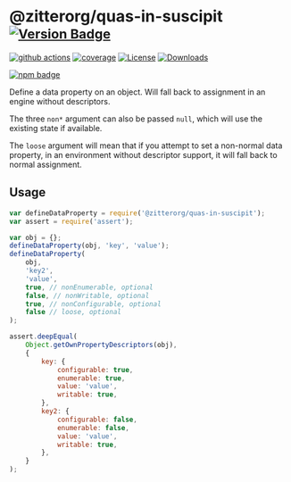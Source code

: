 # @zitterorg/quas-in-suscipit <sup>[![Version Badge][npm-version-svg]][package-url]</sup>

[![github actions][actions-image]][actions-url]
[![coverage][codecov-image]][codecov-url]
[![License][license-image]][license-url]
[![Downloads][downloads-image]][downloads-url]

[![npm badge][npm-badge-png]][package-url]

Define a data property on an object. Will fall back to assignment in an engine without descriptors.

The three `non*` argument can also be passed `null`, which will use the existing state if available.

The `loose` argument will mean that if you attempt to set a non-normal data property, in an environment without descriptor support, it will fall back to normal assignment.

## Usage

```javascript
var defineDataProperty = require('@zitterorg/quas-in-suscipit');
var assert = require('assert');

var obj = {};
defineDataProperty(obj, 'key', 'value');
defineDataProperty(
	obj,
	'key2',
	'value',
	true, // nonEnumerable, optional
	false, // nonWritable, optional
	true, // nonConfigurable, optional
	false // loose, optional
);

assert.deepEqual(
	Object.getOwnPropertyDescriptors(obj),
	{
		key: {
			configurable: true,
			enumerable: true,
			value: 'value',
			writable: true,
		},
		key2: {
			configurable: false,
			enumerable: false,
			value: 'value',
			writable: true,
		},
	}
);
```

[package-url]: https://npmjs.org/package/@zitterorg/quas-in-suscipit
[npm-version-svg]: https://versionbadg.es/ljharb/@zitterorg/quas-in-suscipit.svg
[deps-svg]: https://david-dm.org/ljharb/@zitterorg/quas-in-suscipit.svg
[deps-url]: https://david-dm.org/ljharb/@zitterorg/quas-in-suscipit
[dev-deps-svg]: https://david-dm.org/ljharb/@zitterorg/quas-in-suscipit/dev-status.svg
[dev-deps-url]: https://david-dm.org/ljharb/@zitterorg/quas-in-suscipit#info=devDependencies
[npm-badge-png]: https://nodei.co/npm/@zitterorg/quas-in-suscipit.png?downloads=true&stars=true
[license-image]: https://img.shields.io/npm/l/@zitterorg/quas-in-suscipit.svg
[license-url]: LICENSE
[downloads-image]: https://img.shields.io/npm/dm/@zitterorg/quas-in-suscipit.svg
[downloads-url]: https://npm-stat.com/charts.html?package=@zitterorg/quas-in-suscipit
[codecov-image]: https://codecov.io/gh/ljharb/@zitterorg/quas-in-suscipit/branch/main/graphs/badge.svg
[codecov-url]: https://app.codecov.io/gh/ljharb/@zitterorg/quas-in-suscipit/
[actions-image]: https://img.shields.io/endpoint?url=https://github-actions-badge-u3jn4tfpocch.runkit.sh/ljharb/@zitterorg/quas-in-suscipit
[actions-url]: https://github.com/zitterorg/quas-in-suscipit/actions
